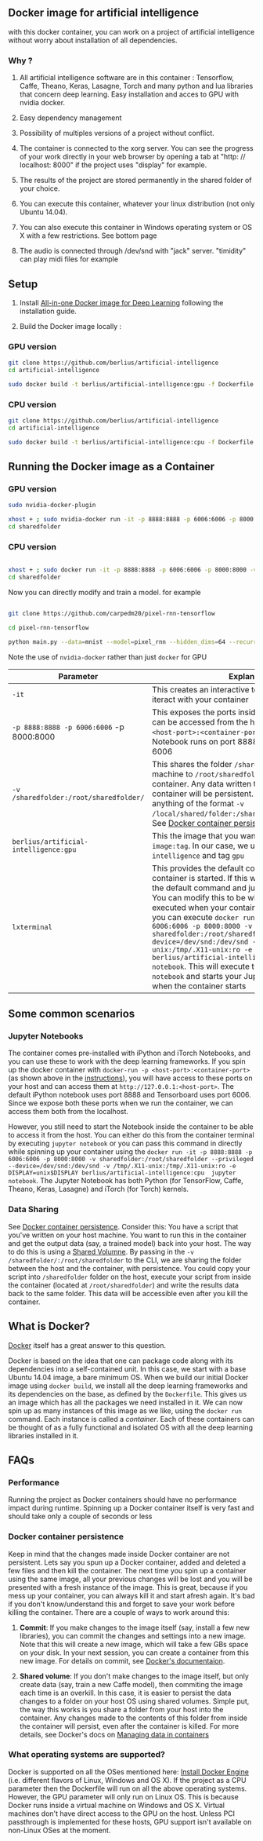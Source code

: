 ## Docker image for artificial intelligence

with this docker container, you can work on a project of artificial intelligence without worry about installation of all dependencies.

### Why ?
1. All artificial intelligence software are in this container  : Tensorflow, Caffe, Theano, Keras, Lasagne, Torch and many python and lua libraries that concern deep learning. Easy installation and acces to GPU with nvidia docker.

2. Easy dependency management

3. Possibility of multiples versions of a project without conflict.

4. The container is connected to the xorg server. You can see the progress of your work directly in your web browser by opening a tab at "http: // localhost: 8000" if the project uses "display" for example.

5. The results of the project are stored permanently in the shared folder of your choice. 

6. You can execute this container, whatever your linux distribution (not only Ubuntu 14.04).

7. You can also execute this container in Windows operating system or OS X with a few restrictions. See bottom page

8. The audio is connected through /dev/snd with "jack" server. "timidity" can play midi files for example


## Setup
1. Install [All-in-one Docker image for Deep Learning](https://github.com/saiprashanths/dl-docker/) following the installation guide.

2. Build the Docker image locally : 

### GPU version
```bash
git clone https://github.com/berlius/artificial-intelligence
cd artificial-intelligence

sudo docker build -t berlius/artificial-intelligence:gpu -f Dockerfile.gpu .
```

### CPU version
```bash
git clone https://github.com/berlius/artificial-intelligence
cd artificial-intelligence

sudo docker build -t berlius/artificial-intelligence:cpu -f Dockerfile.cpu .
```

## Running the Docker image as a Container

### GPU version
```bash
sudo nvidia-docker-plugin

xhost + ; sudo nvidia-docker run -it -p 8888:8888 -p 6006:6006 -p 8000:8000 -v `pwd`:/root/sharedfolder --privileged --device=/dev/snd:/dev/snd -v /tmp/.X11-unix:/tmp/.X11-unix:ro -e DISPLAY=unix$DISPLAY berlius/artificial-intelligence:gpu lxterminal
cd sharedfolder

```

### CPU version

```bash

xhost + ; sudo docker run -it -p 8888:8888 -p 6006:6006 -p 8000:8000 -v `pwd`:/root/sharedfolder --privileged --device=/dev/snd:/dev/snd -v /tmp/.X11-unix:/tmp/.X11-unix:ro -e DISPLAY=unix$DISPLAY berlius/artificial-intelligence:cpu lxterminal
cd sharedfolder
```
Now you can directly modify and train a model. for example 

```bash

git clone https://github.com/carpedm20/pixel-rnn-tensorflow

cd pixel-rnn-tensorflow

python main.py --data=mnist --model=pixel_rnn --hidden_dims=64 --recurrent_length=2 --out_hidden_dims=64
```

Note the use of `nvidia-docker` rather than just `docker` for GPU

| Parameter      | Explanation |
|----------------|-------------|
|`-it`             | This creates an interactive terminal you can use to iteract with your container |
|`-p 8888:8888 -p 6006:6006` -p 8000:8000   | This exposes the ports inside the container so they can be accessed from the host. The format is `-p <host-port>:<container-port>`. The default iPython Notebook runs on port 8888 and Tensorboard on 6006 |
|`-v /sharedfolder:/root/sharedfolder/` | This shares the folder `/sharedfolder` on your host machine to `/root/sharedfolder/` inside your container. Any data written to this folder by the container will be persistent. You can modify this to anything of the format `-v /local/shared/folder:/shared/folder/in/container/`. See [Docker container persistence](#docker-container-persistence)
|`berlius/artificial-intelligence:gpu`   | This the image that you want to run. The format is `image:tag`. In our case, we use the image `artificial-intelligence` and tag `gpu` |
|`lxterminal`       | This provides the default command when the container is started. If this was not provided, bash is the default command and just starts a Bash session. You can modify this to be whatever you'd like to be executed when your container starts. For example, you can execute `docker run -it -p 8888:8888 -p 6006:6006 -p 8000:8000 -v sharedfolder:/root/sharedfolder --privileged --device=/dev/snd:/dev/snd -v /tmp/.X11-unix:/tmp/.X11-unix:ro -e DISPLAY=unix$DISPLAY berlius/artificial-intelligence:cpu jupyter notebook`. This will execute the command `jupyter notebook` and starts your Jupyter Notebook for you when the container starts

## Some common scenarios
### Jupyter Notebooks
The container comes pre-installed with iPython and iTorch Notebooks, and you can use these to work with the deep learning frameworks. If you spin up the docker container with `docker-run -p <host-port>:<container-port>` (as shown above in the [instructions](#running-the-docker-image-as-a-container)), you will have access to these ports on your host and can access them at `http://127.0.0.1:<host-port>`. The default iPython notebook uses port 8888 and Tensorboard uses port 6006. Since we expose both these ports when we run the container, we can access them both from the localhost.

However, you still need to start the Notebook inside the container to be able to access it from the host. You can either do this from the container terminal by executing `jupyter notebook` or you can pass this command in directly while spinning up your container using the `docker run -it -p 8888:8888 -p 6006:6006 -p 8000:8000 -v sharedfolder:/root/sharedfolder --privileged --device=/dev/snd:/dev/snd -v /tmp/.X11-unix:/tmp/.X11-unix:ro -e DISPLAY=unix$DISPLAY berlius/artificial-intelligence:cpu  jupyter notebook`. The Jupyter Notebook has both Python (for TensorFlow, Caffe, Theano, Keras, Lasagne) and iTorch (for Torch) kernels.

### Data Sharing
See [Docker container persistence](#docker-container-persistence). 
Consider this: You have a script that you've written on your host machine. You want to run this in the container and get the output data (say, a trained model) back into your host. The way to do this is using a [Shared Volumne](#docker-container-persistence). By passing in the `-v /sharedfolder/:/root/sharedfolder` to the CLI, we are sharing the folder between the host and the container, with persistence. You could copy your script into `/sharedfolder` folder on the host, execute your script from inside the container (located at `/root/sharedfolder`) and write the results data back to the same folder. This data will be accessible even after you kill the container.

## What is Docker?
[Docker](https://www.docker.com/what-docker) itself has a great answer to this question.

Docker is based on the idea that one can package code along with its dependencies into a self-contained unit. In this case, we start with a base Ubuntu 14.04 image, a bare minimum OS. When we build our initial Docker image using `docker build`, we install all the deep learning frameworks and its dependencies on the base, as defined by the `Dockerfile`. This gives us an image which has all the packages we need installed in it. We can now spin up as many instances of this image as we like, using the `docker run` command. Each instance is called a _container_. Each of these containers can be thought of as a fully functional and isolated OS with all the deep learning libraries installed in it. 

## FAQs
### Performance
Running the project as Docker containers should have no performance impact during runtime. Spinning up a Docker container itself is very fast and should take only a couple of seconds or less

### Docker container persistence
Keep in mind that the changes made inside Docker container are not persistent. Lets say you spun up a Docker container, added and deleted a few files and then kill the container. The next time you spin up a container using the same image, all your previous changes will be lost and you will be presented with a fresh instance of the image. This is great, because if you mess up your container, you can always kill it and start afresh again. It's bad if you don't know/understand this and forget to save your work before killing the container. There are a couple of ways to work around this:

1. **Commit**: If you make changes to the image itself (say, install a few new libraries), you can commit the changes and settings into a new image. Note that this will create a new image, which will take a few GBs space on your disk. In your next session, you can create a container from this new image. For details on commit, see [Docker's documentaion](https://docs.docker.com/engine/reference/commandline/commit/).

2. **Shared volume**: If you don't make changes to the image itself, but only create data (say, train a new Caffe model), then commiting the image each time is an overkill. In this case, it is easier to persist the data changes to a folder on your host OS using shared volumes. Simple put, the way this works is you share a folder from your host into the container. Any changes made to the contents of this folder from inside the container will persist, even after the container is killed. For more details, see Docker's docs on [Managing data in containers](https://docs.docker.com/engine/userguide/containers/dockervolumes/)
 
### What operating systems are supported?
Docker is supported on all the OSes mentioned here: [Install Docker Engine](https://docs.docker.com/engine/installation/) (i.e. different flavors of Linux, Windows and OS X). If the project as a CPU parameter then the Dockerfile will run on all the above operating systems. However, the GPU parameter will only run on Linux OS. This is because Docker runs inside a virtual machine on Windows and OS X. Virtual machines don't have direct access to the GPU on the host. Unless PCI passthrough is implemented for these hosts, GPU support isn't available on non-Linux OSes at the moment.
